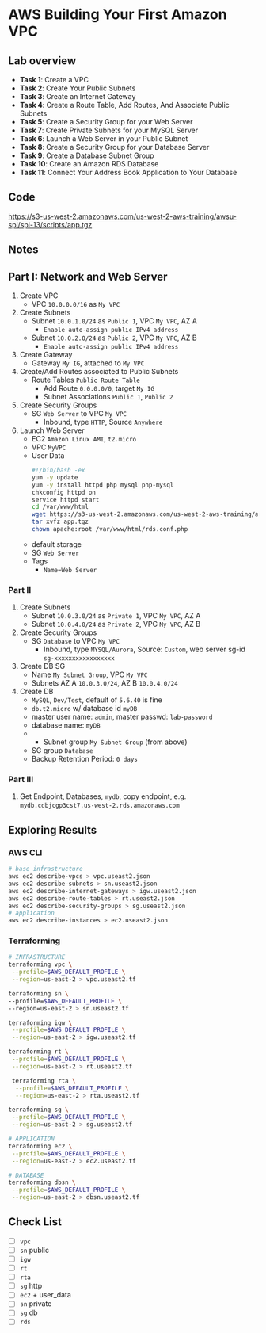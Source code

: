 # **AWS Building Your First Amazon VPC**

## Lab overview
* **Task 1**: Create a VPC
* **Task 2**: Create Your Public Subnets
* **Task 3**: Create an Internet Gateway
* **Task 4**: Create a Route Table, Add Routes, And Associate Public Subnets
* **Task 5**: Create a Security Group for your Web Server
* **Task 7**: Create Private Subnets for your MySQL Server
* **Task 6**: Launch a Web Server in your Public Subnet
* **Task 8**: Create a Security Group for your Database Server
* **Task 9**: Create a Database Subnet Group
* **Task 10**: Create an Amazon RDS Database
* **Task 11**: Connect Your Address Book Application to Your Database

## Code

https://s3-us-west-2.amazonaws.com/us-west-2-aws-training/awsu-spl/spl-13/scripts/app.tgz

## Notes

## Part I: Network and Web Server

1. Create VPC
   * VPC `10.0.0.0/16` as `My VPC`
1. Create Subnets
   * Subnet `10.0.1.0/24` as `Public 1`, VPC `My VPC`, AZ A
     * `Enable auto-assign public IPv4 address`
   * Subnet `10.0.2.0/24` as `Public 2`, VPC `My VPC`, AZ B
     * `Enable auto-assign public IPv4 address`
1. Create Gateway
   * Gateway `My IG`, attached to `My VPC`
1. Create/Add Routes associated to Public Subnets
   * Route Tables `Public Route Table`
     * Add Route `0.0.0.0/0`, target `My IG`
     * Subnet Associations `Public 1`, `Public 2`
1. Create Security Groups
   * SG `Web Server` to VPC `My VPC`
     * Inbound, type `HTTP`, Source `Anywhere`
1. Launch Web Server
   * EC2 `Amazon Linux AMI`, `t2.micro`
   * VPC `MyVPC`
   * User Data
     ```bash
     #!/bin/bash -ex
     yum -y update
     yum -y install httpd php mysql php-mysql
     chkconfig httpd on
     service httpd start
     cd /var/www/html
     wget https://s3-us-west-2.amazonaws.com/us-west-2-aws-training/awsu-spl/spl-13/scripts/app.tgz
     tar xvfz app.tgz
     chown apache:root /var/www/html/rds.conf.php
     ```  
   * default storage
   * SG `Web Server`
   * Tags  
     * `Name=Web Server`

### Part II

1. Create Subnets
   * Subnet `10.0.3.0/24` as `Private 1`, VPC `My VPC`, AZ A
   * Subnet `10.0.4.0/24` as `Private 2`, VPC `My VPC`, AZ B
1. Create Security Groups
   * SG `Database` to VPC `My VPC`
     * Inbound, type `MYSQL/Aurora`, Source: `Custom`, web server sg-id `sg-xxxxxxxxxxxxxxxxx`
1. Create DB SG
   * Name `My Subnet Group`, VPC `My VPC`
   * Subnets AZ A `10.0.3.0/24`, AZ B `10.0.4.0/24`
1. Create DB
   * `MySQL`, `Dev/Test`, default of `5.6.40` is fine
   * `db.t2.micro` w/ database id `myDB`
   * master user name: `admin`, master passwd: `lab-password`
   * database name: `myDB`
   * * Subnet group `My Subnet Group` (from above)
   * SG group `Database`
   * Backup Retention Period: `0 days`
   

### Part III

1. Get Endpoint, Databases, `mydb`, copy endpoint, e.g. `mydb.cdbjcgp3cst7.us-west-2.rds.amazonaws.com`

## Exploring Results

### AWS CLI

```bash
# base infrastructure
aws ec2 describe-vpcs > vpc.useast2.json
aws ec2 describe-subnets > sn.useast2.json
aws ec2 describe-internet-gateways > igw.useast2.json
aws ec2 describe-route-tables > rt.useast2.json
aws ec2 describe-security-groups > sg.useast2.json
# application
aws ec2 describe-instances > ec2.useast2.json
```

### Terraforming

```bash
# INFRASTRUCTURE
terraforming vpc \
 --profile=$AWS_DEFAULT_PROFILE \
 --region=us-east-2 > vpc.useast2.tf

terraforming sn \
--profile=$AWS_DEFAULT_PROFILE \
--region=us-east-2 > sn.useast2.tf

terraforming igw \
 --profile=$AWS_DEFAULT_PROFILE \
 --region=us-east-2 > igw.useast2.tf

terraforming rt \
 --profile=$AWS_DEFAULT_PROFILE \
 --region=us-east-2 > rt.useast2.tf

 terraforming rta \
  --profile=$AWS_DEFAULT_PROFILE \
  --region=us-east-2 > rta.useast2.tf

terraforming sg \
 --profile=$AWS_DEFAULT_PROFILE \
 --region=us-east-2 > sg.useast2.tf

# APPLICATION
terraforming ec2 \
 --profile=$AWS_DEFAULT_PROFILE \
 --region=us-east-2 > ec2.useast2.tf

# DATABASE
terraforming dbsn \
 --profile=$AWS_DEFAULT_PROFILE \
 --region=us-east-2 > dbsn.useast2.tf
```


## Check List

- [ ] `vpc`
- [ ] `sn` public
- [ ] `igw`
- [ ] `rt`
- [ ] `rta`
- [ ] `sg` http
- [ ] `ec2` + user_data
- [ ] `sn` private
- [ ] `sg` db
- [ ] `rds`
